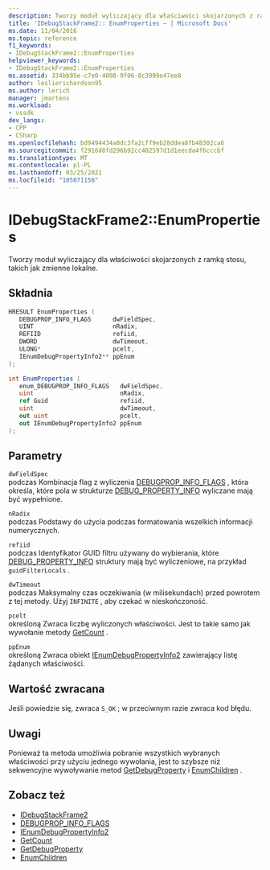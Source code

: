 ```yaml
---
description: Tworzy moduł wyliczający dla właściwości skojarzonych z ramką stosu, takich jak zmienne lokalne.
title: 'IDebugStackFrame2:: EnumProperties — | Microsoft Docs'
ms.date: 11/04/2016
ms.topic: reference
f1_keywords:
- IDebugStackFrame2::EnumProperties
helpviewer_keywords:
- IDebugStackFrame2::EnumProperties
ms.assetid: 334bb95e-c7e0-4008-9f06-8c3999e47ee8
author: leslierichardson95
ms.author: lerich
manager: jmartens
ms.workload:
- vssdk
dev_langs:
- CPP
- CSharp
ms.openlocfilehash: bd9494434a8dc3fa2cff9eb28ddea8fb48302ca6
ms.sourcegitcommit: f2916d8fd296b92cc402597d1d1eecda4f6cccbf
ms.translationtype: MT
ms.contentlocale: pl-PL
ms.lasthandoff: 03/25/2021
ms.locfileid: "105071158"
---
```

# <a name="idebugstackframe2enumproperties"></a>IDebugStackFrame2::EnumProperties
Tworzy moduł wyliczający dla właściwości skojarzonych z ramką stosu, takich jak zmienne lokalne.

## <a name="syntax"></a>Składnia

```cpp
HRESULT EnumProperties ( 
   DEBUGPROP_INFO_FLAGS      dwFieldSpec,
   UINT                      nRadix,
   REFIID                    refiid,
   DWORD                     dwTimeout,
   ULONG*                    pcelt,
   IEnumDebugPropertyInfo2** ppEnum
);
```

```csharp
int EnumProperties ( 
   enum_DEBUGPROP_INFO_FLAGS   dwFieldSpec,
   uint                        nRadix,
   ref Guid                    refiid,
   uint                        dwTimeout,
   out uint                    pcelt,
   out IEnumDebugPropertyInfo2 ppEnum
);
```

## <a name="parameters"></a>Parametry
`dwFieldSpec`\
podczas Kombinacja flag z wyliczenia [DEBUGPROP_INFO_FLAGS](../../../extensibility/debugger/reference/debugprop-info-flags.md) , która określa, które pola w strukturze [DEBUG_PROPERTY_INFO](../../../extensibility/debugger/reference/debug-property-info.md) wyliczane mają być wypełnione.

`nRadix`\
podczas Podstawy do użycia podczas formatowania wszelkich informacji numerycznych.

`refiid`\
podczas Identyfikator GUID filtru używany do wybierania, które [DEBUG_PROPERTY_INFO](../../../extensibility/debugger/reference/debug-property-info.md) struktury mają być wyliczeniowe, na przykład `guidFilterLocals` .

`dwTimeout`\
podczas Maksymalny czas oczekiwania (w milisekundach) przed powrotem z tej metody. Użyj `INFINITE` , aby czekać w nieskończoność.

`pcelt`\
określoną Zwraca liczbę wyliczonych właściwości. Jest to takie samo jak wywołanie metody [GetCount](../../../extensibility/debugger/reference/ienumdebugpropertyinfo2-getcount.md) .

`ppEnum`\
określoną Zwraca obiekt [IEnumDebugPropertyInfo2](../../../extensibility/debugger/reference/ienumdebugpropertyinfo2.md) zawierający listę żądanych właściwości.

## <a name="return-value"></a>Wartość zwracana
 Jeśli powiedzie się, zwraca `S_OK` ; w przeciwnym razie zwraca kod błędu.

## <a name="remarks"></a>Uwagi
 Ponieważ ta metoda umożliwia pobranie wszystkich wybranych właściwości przy użyciu jednego wywołania, jest to szybsze niż sekwencyjne wywoływanie metod [GetDebugProperty](../../../extensibility/debugger/reference/idebugstackframe2-getdebugproperty.md) i [EnumChildren](../../../extensibility/debugger/reference/idebugproperty2-enumchildren.md) .

## <a name="see-also"></a>Zobacz też
- [IDebugStackFrame2](../../../extensibility/debugger/reference/idebugstackframe2.md)
- [DEBUGPROP_INFO_FLAGS](../../../extensibility/debugger/reference/debugprop-info-flags.md)
- [IEnumDebugPropertyInfo2](../../../extensibility/debugger/reference/ienumdebugpropertyinfo2.md)
- [GetCount](../../../extensibility/debugger/reference/ienumdebugpropertyinfo2-getcount.md)
- [GetDebugProperty](../../../extensibility/debugger/reference/idebugstackframe2-getdebugproperty.md)
- [EnumChildren](../../../extensibility/debugger/reference/idebugproperty2-enumchildren.md)
